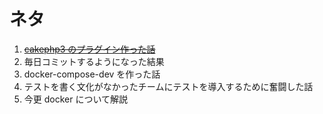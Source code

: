 # ネタ
1. [~~cakephp3 のプラグイン作った話~~](article/1.md)
2. 毎日コミットするようになった結果
3. docker-compose-dev を作った話
4. テストを書く文化がなかったチームにテストを導入するために奮闘した話
5. 今更 docker について解説